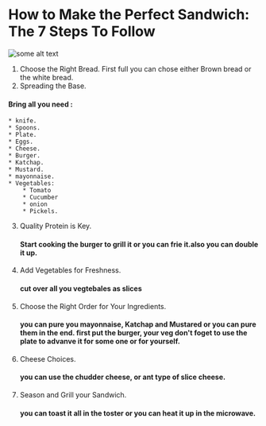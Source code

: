 # How to Make the Perfect Sandwich: The 7 Steps To Follow

![some alt text](https://fitmencook.com/wp-content/uploads/2023/05/How-to-Make-a-Perfect-Sandwich.jpg)

1. Choose the Right Bread.
First full you can chose either Brown bread or the white bread.
2. Spreading the Base.
#### Bring all you need :
    * knife.
    * Spoons.
    * Plate.
    * Eggs.
    * Cheese.
    * Burger.
    * Katchap.
    * Mustard.
    * mayonnaise.
    * Vegetables:
        * Tomato
        * Cucumber
        * onion
        * Pickels.


3. Quality Protein is Key.
    #### Start cooking the burger to grill it or you can frie it.also you can double it up.
4. Add Vegetables for Freshness.
    #### cut over all you vegtebales as slices  

5. Choose the Right Order for Your Ingredients.
    #### you can pure you mayonnaise, Katchap and Mustared or you can pure them in the end. first put the burger, your veg don't foget to use the plate to advanve it for some one or for yourself.
6. Cheese Choices.
    #### you can use the chudder cheese, or ant type of slice cheese.
7. Season and Grill your Sandwich.
    #### you can toast it all in the toster or you can heat it up in the microwave.




